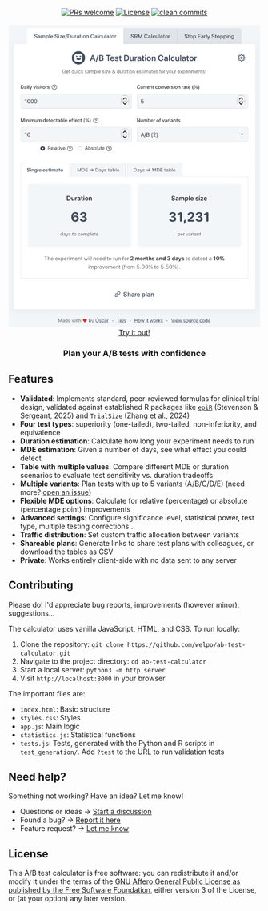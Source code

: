 <p align="center">
    <a href="#contributing">
        <img src="https://img.shields.io/badge/PRs-welcome-0?style=flat-square&labelcolor=202b2d&color=4a5568" alt="PRs welcome"></a>
    <a href="#license">
        <img src="https://img.shields.io/badge/license-AGPL-0?style=flat-square&labelcolor=202b2d&color=4a5568" alt="License"></a>
    <a href="https://github.com/welpo/git-sumi">
        <img src="https://img.shields.io/badge/clean_commits-git--sumi-0?style=flat-square&labelcolor=202b2d&color=4a5568" alt="clean commits"></a>
    <br>
    <br>
    <a href="https://calculator.osc.garden">
        <img src="screenshot.png" alt="A/B Sample Size & Duration Calculator Screenshot" width="600">
        </a>
    <br>
    <a href="https://calculator.osc.garden">Try it out!</a>
    <br>
</p>

<h3 align="center">Plan your A/B tests with confidence</h3>

## Features

- **Validated**: Implements standard, peer-reviewed formulas for clinical trial design, validated against established R packages like [`epiR`](https://cran.r-project.org/web/packages/epiR/index.html) (Stevenson & Sergeant, 2025) and [`TrialSize`](https://cran.r-project.org/web/packages/TrialSize/index.html) (Zhang et al., 2024)
- **Four test types**: superiority (one-tailed), two-tailed, non-inferiority, and equivalence
- **Duration estimation**: Calculate how long your experiment needs to run
- **MDE estimation**: Given a number of days, see what effect you could detect
- **Table with multiple values**: Compare different MDE or duration scenarios to evaluate test sensitivity vs. duration tradeoffs
- **Multiple variants**: Plan tests with up to 5 variants (A/B/C/D/E) (need more? [open an issue](https://github.com/welpo/ab-test-calculator/issues/new?&labels=feature))
- **Flexible MDE options**: Calculate for relative (percentage) or absolute (percentage point) improvements
- **Advanced settings**: Configure significance level, statistical power, test type, multiple testing corrections…
- **Traffic distribution**: Set custom traffic allocation between variants
- **Shareable plans**: Generate links to share test plans with colleagues, or download the tables as CSV
- **Private**: Works entirely client-side with no data sent to any server

## Contributing

Please do! I'd appreciate bug reports, improvements (however minor), suggestions…

The calculator uses vanilla JavaScript, HTML, and CSS. To run locally:

1. Clone the repository: `git clone https://github.com/welpo/ab-test-calculator.git`
2. Navigate to the project directory: `cd ab-test-calculator`
3. Start a local server: `python3 -m http.server`
4. Visit `http://localhost:8000` in your browser

The important files are:

- `index.html`: Basic structure
- `styles.css`: Styles
- `app.js`: Main logic
- `statistics.js`: Statistical functions
- `tests.js`: Tests, generated with the Python and R scripts in `test_generation/`. Add `?test` to the URL to run validation tests

## Need help?

Something not working? Have an idea? Let me know!

- Questions or ideas → [Start a discussion](https://github.com/welpo/ab-test-calculator/discussions)
- Found a bug? → [Report it here](https://github.com/welpo/ab-test-calculator/issues/new?&labels=bug)
- Feature request? → [Let me know](https://github.com/welpo/ab-test-calculator/issues/new?&labels=feature)

## License

This A/B test calculator is free software: you can redistribute it and/or modify it under the terms of the [GNU Affero General Public License as published by the Free Software Foundation](./COPYING), either version 3 of the License, or (at your option) any later version.
